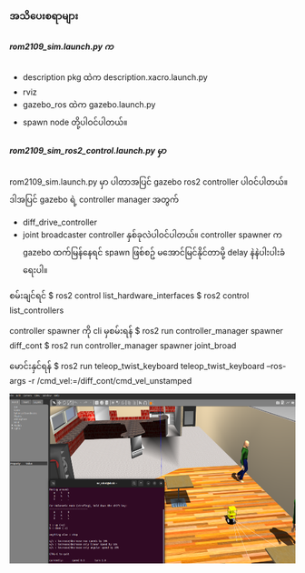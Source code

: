 ### အသိပေးစရာများ

##### rom2109_sim.launch.py က 
- description pkg ထဲက description.xacro.launch.py
- rviz
- gazebo_ros ထဲက gazebo.launch.py
- spawn node 
တို့ပါဝင်ပါတယ်။


##### rom2109_sim_ros2_control.launch.py မှာ
rom2109_sim.launch.py မှာ ပါတာအပြင် gazebo ros2 controller ပါဝင်ပါတယ်။ ဒါအပြင် gazebo ရဲ့ controller  manager အတွက် 
- diff_drive_controller
- joint broadcaster controller နှစ်ခုလဲပါဝင်ပါတယ်။ controller spawner က gazebo ထက်မြန်နေရင် spawn ဖြစ်စဥ် မအောင်မြင်နိုင်တာမို့ delay နဲနဲပါးပါးခံရေးပါ။

စမ်းချင်ရင် 
$ ros2 control list_hardware_interfaces
$ ros2 control list_controllers

controller spawner ကို cli မှစမ်းရန်
$ ros2 run controller_manager spawner diff_cont
$ ros2 run controller_manager spawner joint_broad

မောင်းနှင်ရန်
$ ros2 run teleop_twist_keyboard teleop_twist_keyboard –ros-args -r /cmd_vel:=/diff_cont/cmd_vel_unstamped 

<img src="gz_ros2_control.png" width="613" height="299" />
